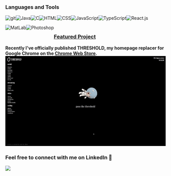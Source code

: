 ### Languages and Tools
<img align="left" alt="git" height="30px" src="https://git-scm.com/images/logos/downloads/Git-Icon-1788C.png" />
<img align="left" alt="Java" height="30px" src="https://www.blockachain.gr/wp-content/uploads/2018/03/java-coffee-cup-logo.png" />
<img align="left" alt="C" height="30px" src="https://upload.wikimedia.org/wikipedia/commons/1/19/C_Logo.png" />
<img align="left" alt="HTML" height="30px" src="https://cdn.worldvectorlogo.com/logos/html-1.svg" />
<img align="left" alt="CSS" height="30px" src="https://upload.wikimedia.org/wikipedia/commons/thumb/6/62/CSS3_logo.svg/800px-CSS3_logo.svg.png" />
<img align="left" alt="JavaScript" height="30px" src="https://upload.wikimedia.org/wikipedia/commons/thumb/9/99/Unofficial_JavaScript_logo_2.svg/480px-Unofficial_JavaScript_logo_2.svg.png" />
<img align="left" alt="TypeScript" height="30px" src="https://upload.wikimedia.org/wikipedia/commons/4/4c/Typescript_logo_2020.svg" />
<img align="left" alt="React.js" height="30px" src="https://upload.wikimedia.org/wikipedia/commons/thumb/a/a7/React-icon.svg/2300px-React-icon.svg.png" />
<img align="left" alt="MatLab" height="30px" src="https://upload.wikimedia.org/wikipedia/commons/thumb/2/21/Matlab_Logo.png/667px-Matlab_Logo.png" />
<img align="left" alt="Photoshop" height="30px" src="https://seeklogo.com/images/A/adobe-photoshop-logo-7B88D7B5AA-seeklogo.com.png" />
<br><br>

### <a href="https://github.com/luke-mccallum/threshold">Featured Project</a>
**Recently I've officially published THRESHOLD, my homepage replacer for Google Chrome on the 
<a href="https://chrome.google.com/webstore/detail/lgkjfdgkmggdemeoipmbfmchgaolkppl">Chrome Web Store</a>.**
<img src="https://raw.githubusercontent.com/luke-mccallum/threshold/master/images/previews/preview2.2.3.gif">

### Feel free to connect with me on LinkedIn 🤝
<a href="https://www.linkedin.com/in/luke-mccallum2/" target="_blank" align="center"><img src="https://img.shields.io/badge/-LinkedIn-0072b1?style=flat-square&logo=linkedin&logoColor=white"/></a>
